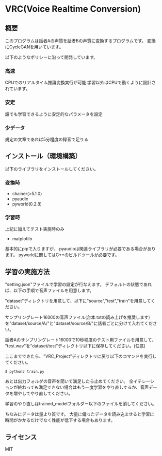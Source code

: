 # VRC(Voice Realtime Conversion)
## 概要
 このプログラムは話者Aの声質を話者Bの声質に変換するプログラムです。
変換にCycleGANを用いています。
 

 以下のようなポリシーに沿って開発しています。

### 高速
CPUでのリアルタイム推論変換実行が可能
学習以外はCPUで動くように設計されています。 
### 安定
誰でも学習できるように安定的なパラメータを設定
### 少データ
規定の文章であれば5分程度の録音で足りる

## インストール（環境構築）
以下のライブラリをインストールしてください。

### 変換時
- chainer(>5.1.0)
- pyaudio
- pyworld(0.2.8)

### 学習時
上記に加えてテスト実施時のみ
- matplotlib

基本的にpipで入りますが、
pyaudioは関連ライブラリが必要である場合があります。
pyworldに関してはC++のビルドツールが必要です。


## 学習の実施方法
"setting.json"ファイルで学習の設定が行なえます。
デフォルトの状態であれば、以下の手順で音声ファイルを用意します。

"dataset"ディレクトリを用意して、以下に"source","test","train"を用意してください。

サンプリングレート16000の音声ファイル(台本.txtの読み上げを推奨します)
を"dataset/source/A/"と"dataset/source/B/"に話者ごとに分けて入れてください。

話者Aのサンプリングレート16000で10秒程度のテスト用ファイルを用意して、
"test.wav"を"dataset/test"ディレクトリ以下に保存してください。(任意)

ここまでできたら、"VRC_Project"ディレクトリに戻り以下のコマンドを実行してください。

```
$ python3 train.py
```

あとは出力フォルダの音声を聞いて満足したら止めてください。
全イテレーションが終わっても満足できない場合はもう一度学習をやり直しするか、音声データを増やしてやり直してください。

学習のやり直しはtrained_modelフォルダー以下のファイルを消してください。

ちなみにデータは量より質です。
大量に偏ったデータを読み込ませると学習に時間がかかるだけでなく性能が低下する場合もあります。

## ライセンス

MIT
